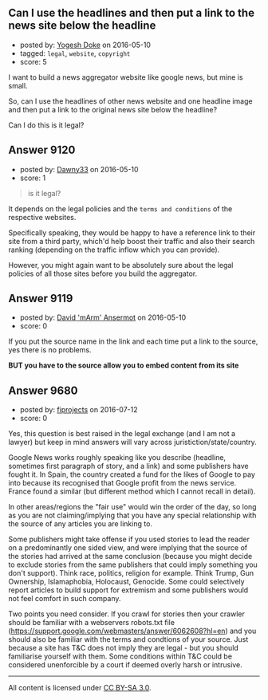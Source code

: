 ## Can I use the headlines and then put a link to the news site below the headline

- posted by: [Yogesh Doke](https://stackexchange.com/users/8412100/yogesh-doke) on 2016-05-10
- tagged: `legal`, `website`, `copyright`
- score: 5

I want to build a news aggregator website like google news, but mine is small. 

So, can I use the headlines of other news website and one headline image and then put a link to the original news site below the headline?

Can I do this is it legal?


## Answer 9120

- posted by: [Dawny33](https://stackexchange.com/users/6444670/dawny33) on 2016-05-10
- score: 1

> is it legal?

It depends on the legal policies and the `terms and conditions` of the respective websites.

Specifically speaking, they would be happy to have a reference link to their site from a third party, which'd help boost their traffic and also their search ranking (depending on the traffic inflow which you can provide).

However, you might again want to be absolutely sure about the legal policies of all those sites before you build the aggregator.


## Answer 9119

- posted by: [David 'mArm' Ansermot](https://stackexchange.com/users/412499/david-marm-ansermot) on 2016-05-10
- score: 0

If you put the source name in the link and each time put a link to the source, yes there is no problems.

**BUT you have to the source allow you to embed content from its site**


## Answer 9680

- posted by: [fiprojects](https://stackexchange.com/users/5370155/fiprojects) on 2016-07-12
- score: 0

Yes, this question is best raised in the legal exchange (and I am not a lawyer) but keep in mind answers will vary across juristiction/state/country.

Google News works roughly speaking like you describe (headline, sometimes first paragraph of story, and a link) and some publishers have fought it. In Spain, the country created a fund for the likes of Google to pay into because its recognised that Google profit from the news service. France found a similar (but different method which I cannot recall in detail).

In other areas/regions the "fair use" would win the order of the day, so long as you are not claiming/implying that you have any special relationship with the source of any articles you are linking to.

Some publishers might take offense if you used stories to lead the reader on a predominantly one sided view, and were implying that the source of the stories had arrived at the same conclusion (because you might decide to exclude stories from the same publishers that could imply something you don't support). Think race, politics, religion for example. Think Trump, Gun Ownership, Islamaphobia, Holocaust, Genocide. Some could selectively report articles to build support for extremism and some publishers would not feel comfort in such company.

Two points you need consider. If you crawl for stories then your crawler should be familiar with a webservers robots.txt file (https://support.google.com/webmasters/answer/6062608?hl=en) and you should also be familiar with the terms and condtions of your source.  Just because a site has T&C does not imply they are legal - but you should familiarise yourself with them. Some conditions within T&C could be considered unenforcible by a court if deemed overly harsh or intrusive.



---

All content is licensed under [CC BY-SA 3.0](https://creativecommons.org/licenses/by-sa/3.0/).
